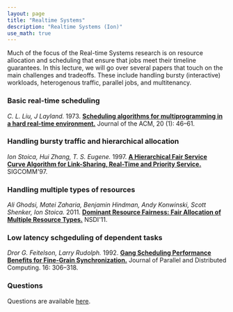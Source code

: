 ```yaml
---
layout: page
title: "Realtime Systems"
description: "Realtime Systems (Ion)"
use_math: true
---
```


Much of the focus of the Real-time Systems research is on resource allocation and scheduling that ensure that jobs meet their timeline guarantees. In this lecture, we will go over several papers that touch on the main challenges and tradeoffs. These include handling bursty (interactive) workloads, heterogenous traffic, parallel jobs, and multitenancy.

### Basic real-time scheduling
*C. L. Liu, J Layland.* 1973. [**Scheduling algorithms for multiprogramming in a hard real-time environment.**](http://igm.univ-mlv.fr/~masson/pdfANDps/liulayland73.pdf) Journal of the ACM, 20 (1): 46–61.

### Handling bursty traffic and hierarchical allocation
*Ion Stoica, Hui Zhang, T. S. Eugene.* 1997. [**A Hierarchical Fair Service Curve Algorithm for Link-Sharing, Real-Time and Priority Service.**](https://www.cs.cmu.edu/~hzhang/papers/SIGCOM97.pdf) SIGCOMM'97.

### Handling multiple types of resources
*Ali Ghodsi, Matei Zaharia, Benjamin Hindman, Andy Konwinski, Scott Shenker, Ion Stoica.* 2011. [**Dominant Resource Fairness: Fair Allocation of Multiple Resource Types.**](https://www.cs.berkeley.edu/~alig/papers/drf.pdf) NSDI'11.

### Low latency schgeduling of dependent tasks
*Dror G. Feitelson, Larry Rudolph.* 1992. [**Gang Scheduling Performance Benefits for Fine-Grain Synchronization.**](http://citeseerx.ist.psu.edu/viewdoc/summary?doi=10.1.1.79.7070) Journal of Parallel and Distributed Computing. 16: 306–318.

### Questions
Questions are available [here](https://goo.gl/forms/bWfRhOm37KkZ73Ft1).


<!--
![ML-Lifecycle](assets/images/ml-lifecycle.jpg){:width="400px"}

While much of the focus of machine learning research is on the process of training models (i.e., learning) there are a unique set of challenges around the process of serving and updating those models that is often overlooked.
In this lecture we will explore the bigger machine learning life-cycle and discuss the challenges around serving predictions.

## Reading lists:

### Prediction Serving Systems [?Student Presenters?]
1. *Deepak Agarwal, Bo Long, Jonathan Traupman, Doris Xin, and Liang Zhang.* 2014. [**LASER: a scalable response prediction platform for online advertising.**](http://dl.acm.org/citation.cfm?id=2556252) In Proceedings of the 7th ACM international conference on Web search and data mining (WSDM '14).


### Managing the ML Lifecycle [?Student Presenters?]
1. *Xinran He, Junfeng Pan, Ou Jin, Tianbing Xu, Bo Liu, Tao Xu, Yanxin Shi, Antoine Atallah, Ralf Herbrich, Stuart Bowers, and Joaquin Quiñonero Candela.* 2014. [**Practical Lessons from Predicting Clicks on Ads at Facebook.**](http://dl.acm.org/citation.cfm?id=2648589) In Proceedings of the Eighth International Workshop on Data Mining for Online Advertising (ADKDD'14).

1. *D. Sculley, Gary Holt, Daniel Golovin, Eugene Davydov, Todd Phillips, Dietmar Ebner, Vinay Chaudhary, Michael Young* 2014. [**Machine Learning: The High Interest Credit Card of Technical Debt**](http://research.google.com/pubs/pub43146.html). SE4ML: Software Engineering for Machine Learning (NIPS 2014 Workshop)


### Questions:

1. What differentiates serving machine learning models from standard data serving?

1. Name one way in which algorithmic advances simplify model serving and one way in which they add additional challenges. -->



<!--

Formatting with Kramdown (github style markdown):

https://github.com/adam-p/markdown-here/wiki/Markdown-Cheatsheet

# heading 1
## heading 2
### heading 3


# A list

1. a
1. b
1. c

*italic*
**bold**

```scala
// this is scala
def f(x) = x + 3
```

```bash
%> echo "the end" | less
```


# An inline equation without number:

this is all about $x$ and $\alpha$:

$$
3x + 5
$$

# An inline equation with numbering

\begin{align}
y \propto \frac{x \sin x} {\int_0^\infty x \sin x}
\end{align}
 -->

<!-- {: style="text-align: center"} -->



